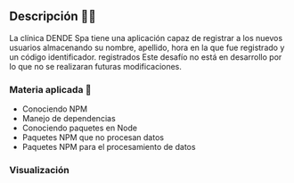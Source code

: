 ## Descripción 👩‍⚕️
La clínica DENDE Spa tiene una aplicación capaz de registrar a los nuevos usuarios almacenando su nombre, apellido, hora en la que fue registrado y un código identificador.
registrados Este desafío no está en desarrollo por lo que no se realizaran futuras modificaciones.

### Materia aplicada :page_with_curl:
- Conociendo NPM
- Manejo de dependencias
- Conociendo paquetes en Node
- Paquetes NPM que no procesan datos
- Paquetes NPM para el procesamiento de datos

### Visualización

